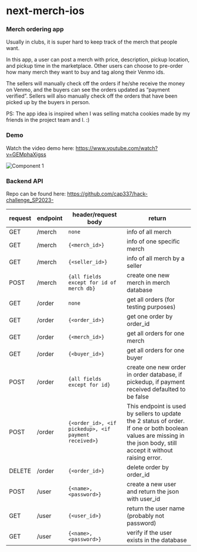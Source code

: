 # next-merch-ios

### Merch ordering app

Usually in clubs, it is super hard to keep track of the merch that people want. 

In this app, a user can post a merch with price, description, pickup location, and pickup time in the marketplace. Other users can choose to pre-order how many merch they want to buy and tag along their Venmo ids. 

The sellers will manually check off the orders if he/she receive the money on Venmo, and the buyers can see the orders updated as “payment verified”. Sellers will also manually check off the orders that have been picked up by the buyers in person.

PS: The app idea is inspired when I was selling matcha cookies made by my friends in the project team and I. :)

### Demo
Watch the video demo here: https://www.youtube.com/watch?v=GEMphaXigss

![Component 1](https://github.com/Y1chenYao/next-merch-ios/assets/68068854/374e8fc8-27d0-4939-ac8c-d12bfddea06f)

### Backend API
Repo can be found here: https://github.com/cap337/hack-challenge_SP2023-

|request|endpoint |header/request body|return|
|---|---|---|---|
|GET |/merch|`none`|info of all merch|
|GET| /merch|`{<merch_id>}`|info of one specific merch|
|GET| /merch|`{<seller_id>}`|info of all merch by a seller|
|POST| /merch|`{all fields except for id of merch db}`|create one new merch in merch database |
|GET| /order|`none`|get all orders (for testing purposes)|
|GET|/order|`{<order_id>}`|get one order by order_id|
|GET|/order|`{<merch_id>}`|get all orders for one merch|
|GET| /order|`{<buyer_id>}`|get all orders for one buyer|
|POST| /order|`{all fields except for id}`|create one new order in order database, if pickedup, if payment received defaulted to be false|
|POST| /order|`{<order_id>, <if pickedup>, <if payment received>}`|This endpoint is used by sellers to update the 2 status of order. If one or both boolean values are missing in the json body, still accept it without raising error.|
|DELETE|/order|`{<order_id>}`|delete order by order_id|
|POST |/user|`{<name>,<password>}`|create a new user and return the json with user_id|
|GET| /user|`{<user_id>}`|return the user name (probably not password)|
|GET| /user|`{<name>,<password>}`|verify if the user exists in the database|






